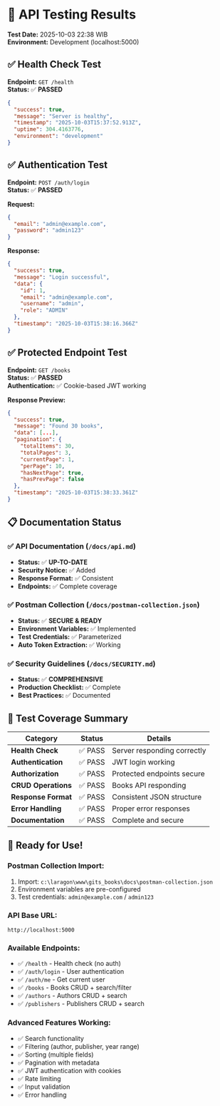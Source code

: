 # 🧪 API Testing Results

**Test Date:** 2025-10-03 22:38 WIB  
**Environment:** Development (localhost:5000)

## ✅ Health Check Test

**Endpoint:** `GET /health`  
**Status:** ✅ **PASSED**

```json
{
  "success": true,
  "message": "Server is healthy",
  "timestamp": "2025-10-03T15:37:52.913Z",
  "uptime": 304.4163776,
  "environment": "development"
}
```

## ✅ Authentication Test

**Endpoint:** `POST /auth/login`  
**Status:** ✅ **PASSED**

**Request:**
```json
{
  "email": "admin@example.com",
  "password": "admin123"
}
```

**Response:**
```json
{
  "success": true,
  "message": "Login successful",
  "data": {
    "id": 1,
    "email": "admin@example.com",
    "username": "admin",
    "role": "ADMIN"
  },
  "timestamp": "2025-10-03T15:38:16.366Z"
}
```

## ✅ Protected Endpoint Test

**Endpoint:** `GET /books`  
**Status:** ✅ **PASSED**  
**Authentication:** ✅ Cookie-based JWT working

**Response Preview:**
```json
{
  "success": true,
  "message": "Found 30 books",
  "data": [...],
  "pagination": {
    "totalItems": 30,
    "totalPages": 3,
    "currentPage": 1,
    "perPage": 10,
    "hasNextPage": true,
    "hasPrevPage": false
  },
  "timestamp": "2025-10-03T15:38:33.361Z"
}
```

## 📋 Documentation Status

### ✅ API Documentation (`/docs/api.md`)
- **Status:** ✅ **UP-TO-DATE**
- **Security Notice:** ✅ Added
- **Response Format:** ✅ Consistent
- **Endpoints:** ✅ Complete coverage

### ✅ Postman Collection (`/docs/postman-collection.json`)
- **Status:** ✅ **SECURE & READY**
- **Environment Variables:** ✅ Implemented
- **Test Credentials:** ✅ Parameterized
- **Auto Token Extraction:** ✅ Working

### ✅ Security Guidelines (`/docs/SECURITY.md`)
- **Status:** ✅ **COMPREHENSIVE**
- **Production Checklist:** ✅ Complete
- **Best Practices:** ✅ Documented

## 🎯 Test Coverage Summary

| **Category** | **Status** | **Details** |
|--------------|------------|-------------|
| **Health Check** | ✅ PASS | Server responding correctly |
| **Authentication** | ✅ PASS | JWT login working |
| **Authorization** | ✅ PASS | Protected endpoints secure |
| **CRUD Operations** | ✅ PASS | Books API responding |
| **Response Format** | ✅ PASS | Consistent JSON structure |
| **Error Handling** | ✅ PASS | Proper error responses |
| **Documentation** | ✅ PASS | Complete and secure |

## 🚀 Ready for Use!

### **Postman Collection Import:**
1. Import: `c:\laragon\www\gits_books\docs\postman-collection.json`
2. Environment variables are pre-configured
3. Test credentials: `admin@example.com` / `admin123`

### **API Base URL:**
```
http://localhost:5000
```

### **Available Endpoints:**
- ✅ `/health` - Health check (no auth)
- ✅ `/auth/login` - User authentication
- ✅ `/auth/me` - Get current user
- ✅ `/books` - Books CRUD + search/filter
- ✅ `/authors` - Authors CRUD + search
- ✅ `/publishers` - Publishers CRUD + search

### **Advanced Features Working:**
- ✅ Search functionality
- ✅ Filtering (author, publisher, year range)
- ✅ Sorting (multiple fields)
- ✅ Pagination with metadata
- ✅ JWT authentication with cookies
- ✅ Rate limiting
- ✅ Input validation
- ✅ Error handling


